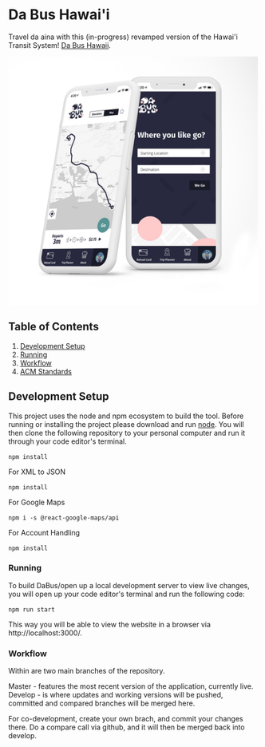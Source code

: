 # Da Bus Hawai'i

Travel da aina with this (in-progress) revamped version of the Hawai'i Transit System! [Da Bus Hawaii](https://dabushawaii.com). 

<img align="center" alt="redesign of thumbnails" width="500px" src="https://github.com/loreleim/da-bus/blob/master/dabus/src/images/readme/bus-thumbnail.jpg?raw=true" />

## Table of Contents
1. [Development Setup](#development-setup)
  1. [Running](#running)
  1. [Workflow](#workflow)
2. [ACM Standards](#acm-standards)

## Development Setup

This project uses the node and npm ecosystem to build the tool. Before running or installing the 
project please download and run [node](https://nodejs.org/en/download/). You will then clone the 
following repository to your personal computer and run it through your code editor's terminal.

```
npm install
```
For XML to JSON
```
npm install
```
For Google Maps
```
npm i -s @react-google-maps/api
```
For Account Handling
```
npm install
```

### Running

To build DaBus/open up a local development server to view live changes, you will open up your code editor's terminal and run the following code:

```
npm run start
```

This way you will be able to view the website in a browser via http://localhost:3000/.

### Workflow

Within are two main branches of the repository. 

Master - features the most recent version of the application, currently live. 
Develop - is where updates and working versions will be pushed, committed and compared branches will be merged here.

For co-development, create your own brach, and commit your changes there. Do a compare call via github, and it will then be merged back into develop.

